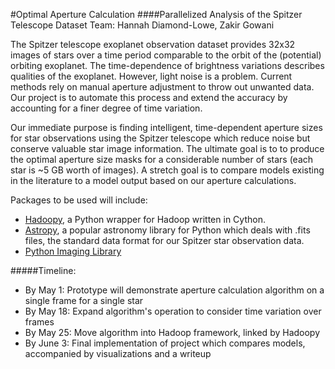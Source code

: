#Optimal Aperture Calculation
####Parallelized Analysis of the Spitzer Telescope Dataset
Team: Hannah Diamond-Lowe, Zakir Gowani

The Spitzer telescope exoplanet observation dataset provides 32x32 images of stars over a time period comparable to the orbit of the (potential) orbiting exoplanet. The time-dependence of brightness variations describes qualities of the exoplanet. However, light noise is a problem. Current methods rely on manual aperture adjustment to throw out unwanted data. Our project is to automate this process and extend the accuracy by accounting for a finer degree of time variation. 

Our immediate purpose is finding intelligent, time-dependent aperture sizes for star observations using the Spitzer telescope which reduce noise but conserve valuable star image information. The ultimate goal is to to produce the optimal aperture size masks for a considerable number of stars (each star is ~5 GB worth of images). A stretch goal is to compare models existing in the literature to a model output based on our aperture calculations. 



Packages to be used will include:
* [Hadoopy](http://www.hadoopy.com/en/latest/), a Python wrapper for Hadoop written in Cython.
* [Astropy](https://astropy.readthedocs.org/en/stable/overview.html), a popular astronomy library for Python which deals with .fits files, the standard data format for our Spitzer star observation data.
* [Python Imaging Library](http://www.pythonware.com/products/pil/)


#####Timeline:
* By May 1: Prototype will demonstrate aperture calculation algorithm on a single frame for a single star
* By May 18: Expand algorithm's operation to consider time variation over frames
* By May 25: Move algorithm into Hadoop framework, linked by Hadoopy
* By June 3: Final implementation of project which compares models, accompanied by visualizations and a writeup
